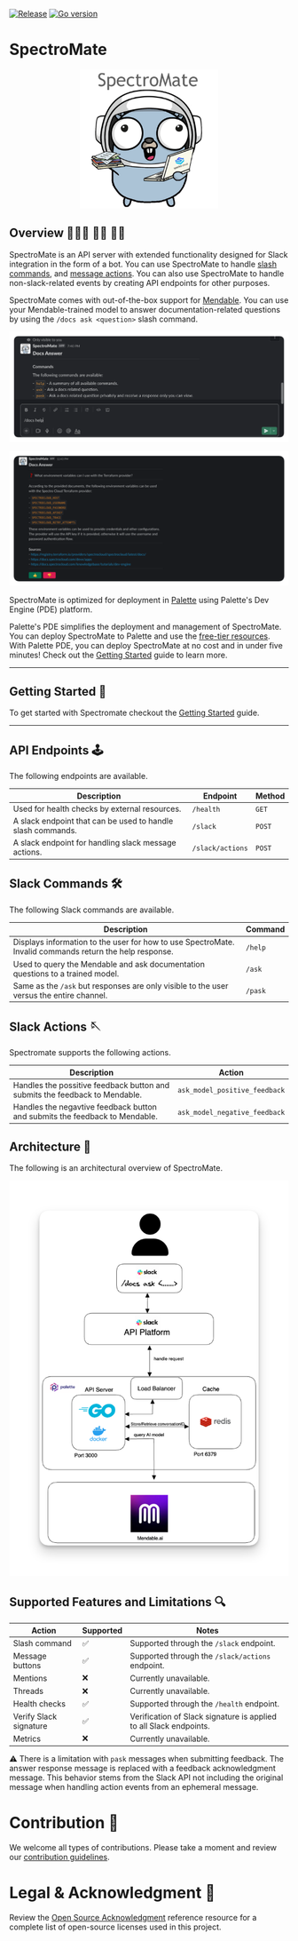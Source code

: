 [![Release](https://github.com/spectrocloud/spectromate/actions/workflows/release.yaml/badge.svg?branch=main)](https://github.com/spectrocloud/spectromate/actions/workflows/release.yaml)
[![Go version](https://img.shields.io/github/go-mod/go-version/spectrocloud/spectromate)](https://golang.org/dl/)

# SpectroMate

<p align="center">
  <img src="/static/images/mascot.png" alt="drawing" width="250"/>
</p>


## Overview 🧑🏿‍🚀 👩‍🚀 🧑‍🚀

SpectroMate is an API server with extended functionality designed for Slack integration in the form of a bot. You can use SpectroMate to handle [slash commands](https://api.slack.com/interactivity/slash-commands), and [message actions](https://api.slack.com/reference/interaction-payloads). You can also use SpectroMate to handle non-slack-related events by creating API endpoints for other purposes. 

SpectroMate comes with out-of-the-box support for [Mendable](https://www.mendable.ai/). You can use your Mendable-trained model to answer documentation-related questions by using the `/docs ask <question>` slash command.

  ![](./static/images/slack_command_issued.png)

  ![Example of a Slack question asked to Mendable](./static/images/mendable_ask_example.png)

SpectroMate is optimized for deployment in [Palette](https://console.spectrocloud.com) using Palette's Dev Engine (PDE) platform. 

Palette's PDE simplifies the deployment and management of SpectroMate. You can deploy SpectroMate to Palette and use the [free-tier resources](https://docs.spectrocloud.com/getting-started/palette-freemium). With Palette PDE, you can deploy SpectroMate at no cost and in under five minutes! Check out the [Getting Started](./docs/getting-started.md) guide to learn more.

---

## Getting Started 🚀

To get started with Spectromate checkout the [Getting Started](./docs/getting-started.md) guide.

---

## API Endpoints 🕹️

The following endpoints are available.

| Description                                               | Endpoint           | Method |
| ----------------------------------------------------------|-------------------| --|
| Used for health checks by external resources.             | `/health`          | `GET` |
| A slack endpoint that can be used to handle slash commands.| `/slack`           | `POST` |
| A slack endpoint for handling slack message actions.      | `/slack/actions`   | `POST` |


## Slack Commands 🛠️

The following Slack commands are available.

| Description                                               | Command           |
| ----------------------------------------------------------|-------------------|
| Displays information to the user for how to use SpectroMate. Invalid commands return the help response.             | `/help`          |
| Used to query the Mendable and ask documentation questions to a trained model.| `/ask`           |
| Same as the `/ask` but responses are only visible to the user versus the entire channel.      | `/pask`   |


## Slack Actions 🪡

Spectromate supports the following actions.

| Description                                               | Action           |
| ----------------------------------------------------------|-------------------|
| Handles the possitive feedback button and submits the feedback to Mendable.  | `ask_model_positive_feedback` |
| Handles the negavtive feedback button and submits the feedback to Mendable.| `ask_model_negative_feedback` |


## Architecture 📐

The following is an architectural overview of SpectroMate. 

![An architecture diagram with all the components that support SpectroMate](./static/images/infrastructure-architecture.png)


## Supported Features and Limitations  🔍

|Action| Supported | Notes |
|---|---|---|
| Slash command| ✅ | Supported through the `/slack` endpoint.|
| Message buttons | ✅| Supported through the `/slack/actions` endpoint.|
| Mentions | ❌ | Currently unavailable. |
| Threads | ❌ | Currently unavailable. |
| Health checks | ✅ | Supported through the `/health` endpoint.|
| Verify Slack signature| ✅ | Verification of Slack signature is applied to all Slack endpoints.|
| Metrics | ❌ | Currently unavailable. |


:warning: There is a limitation with `pask` messages when submitting feedback. The answer response message is replaced with a feedback acknowledgment message. This behavior stems from the Slack API not including the original message when handling action events from an ephemeral message.

# Contribution 🫶

We welcome all types of contributions. Please take a moment and review our [contribution guidelines](./docs/contributions.md).

# Legal & Acknowledgment 📜

Review the [Open Source Acknowledgment](./docs/open-source.md) reference resource for a complete list of open-source licenses used in this project.
